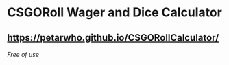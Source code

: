 # CSGORoll Wager and Dice Calculator

## https://petarwho.github.io/CSGORollCalculator/

<h6>Free of use</h6>
